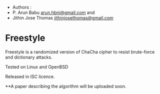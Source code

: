 
 * Authors :
 * P. Arun Babu <arun.hbni@gmail.com> and 
 * Jithin Jose Thomas <jithinjosethomas@gmail.com>

# Freestyle

Freestyle is a randomized version of ChaCha cipher to resist brute-force and dictionary attacks.

Tested on Linux and OpenBSD

Released in ISC licence.

**A paper describing the algorithm will be uploaded soon.
